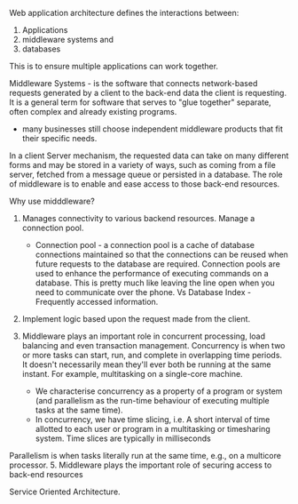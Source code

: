 Web application architecture defines the interactions between: 

1. Applications
2. middleware systems and 
3. databases 

This is to ensure multiple applications can work together.


Middleware Systems - is the software that connects network-based requests generated by a client to the back-end data the client is requesting. It is a general term for software that serves to "glue together" separate, often complex and already existing programs.


- many businesses still choose independent middleware products that fit their specific needs.

In a client Server mechanism, the requested data can take on many different forms  and may be stored in a variety of ways, such as coming from a file server, fetched from a message queue or persisted in a database. The role of middleware is to enable and ease access to those back-end resources.

Why use midddleware?
1. Manages connectivity to various backend resources. Manage a connection pool.
    - Connection pool - a connection pool is a cache of database connections maintained so that the connections can be reused when future requests to the database are required. Connection pools are used to enhance the performance of executing commands on a database. This is pretty much like leaving the line open when you need to communicate over the phone. Vs Database Index - Frequently accessed information.

2. Implement logic based upon the request made from the client.
3. Middleware plays an important role in concurrent processing, load balancing and even transaction management.
    Concurrency is when two or more tasks can start, run, and complete in overlapping time periods. It doesn't necessarily mean they'll ever both be running at the same instant. For example, multitasking on a single-core machine.
    - We characterise concurrency as a property of a program or system (and parallelism as the run-time behaviour of executing multiple tasks at the same time).
    - In concurrency, we have time slicing, i.e. A short interval of time allotted to each user or program in a multitasking or timesharing system. Time slices are typically in milliseconds

Parallelism is when tasks literally run at the same time, e.g., on a multicore processor.
5. Middleware plays the important role of securing access to back-end resources

Service Oriented Architecture.